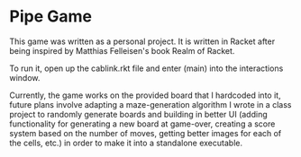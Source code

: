 # Pipe Game

This game was written as a personal project. It is written in Racket after being inspired by Matthias Felleisen's book Realm of Racket.

To run it, open up the cablink.rkt file and enter (main) into the interactions window. 

Currently, the game works on the provided board that I hardcoded into it, future plans involve adapting a maze-generation algorithm I wrote in a class project to randomly generate boards and building in better UI (adding functionality for generating a new board at game-over, creating a score system based on the number of moves, getting better images for each of the cells, etc.) in order to make it into a standalone executable. 
